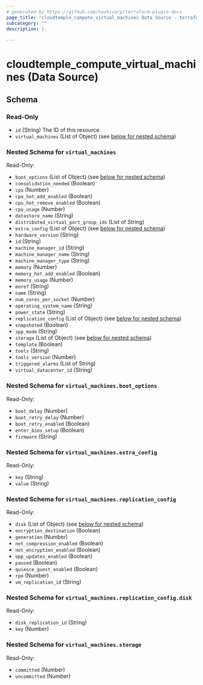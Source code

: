 ```yaml
---
# generated by https://github.com/hashicorp/terraform-plugin-docs
page_title: "cloudtemple_compute_virtual_machines Data Source - terraform-provider-cloudtemple"
subcategory: ""
description: |-
  
---
```


# cloudtemple_compute_virtual_machines (Data Source)





<!-- schema generated by tfplugindocs -->
## Schema

### Read-Only

- `id` (String) The ID of this resource.
- `virtual_machines` (List of Object) (see [below for nested schema](#nestedatt--virtual_machines))

<a id="nestedatt--virtual_machines"></a>
### Nested Schema for `virtual_machines`

Read-Only:

- `boot_options` (List of Object) (see [below for nested schema](#nestedobjatt--virtual_machines--boot_options))
- `consolidation_needed` (Boolean)
- `cpu` (Number)
- `cpu_hot_add_enabled` (Boolean)
- `cpu_hot_remove_enabled` (Boolean)
- `cpu_usage` (Number)
- `datastore_name` (String)
- `distributed_virtual_port_group_ids` (List of String)
- `extra_config` (List of Object) (see [below for nested schema](#nestedobjatt--virtual_machines--extra_config))
- `hardware_version` (String)
- `id` (String)
- `machine_manager_id` (String)
- `machine_manager_name` (String)
- `machine_manager_type` (String)
- `memory` (Number)
- `memory_hot_add_enabled` (Boolean)
- `memory_usage` (Number)
- `moref` (String)
- `name` (String)
- `num_cores_per_socket` (Number)
- `operating_system_name` (String)
- `power_state` (String)
- `replication_config` (List of Object) (see [below for nested schema](#nestedobjatt--virtual_machines--replication_config))
- `snapshoted` (Boolean)
- `spp_mode` (String)
- `storage` (List of Object) (see [below for nested schema](#nestedobjatt--virtual_machines--storage))
- `template` (Boolean)
- `tools` (String)
- `tools_version` (Number)
- `triggered_alarms` (List of String)
- `virtual_datacenter_id` (String)

<a id="nestedobjatt--virtual_machines--boot_options"></a>
### Nested Schema for `virtual_machines.boot_options`

Read-Only:

- `boot_delay` (Number)
- `boot_retry_delay` (Number)
- `boot_retry_enabled` (Boolean)
- `enter_bios_setup` (Boolean)
- `firmware` (String)


<a id="nestedobjatt--virtual_machines--extra_config"></a>
### Nested Schema for `virtual_machines.extra_config`

Read-Only:

- `key` (String)
- `value` (String)


<a id="nestedobjatt--virtual_machines--replication_config"></a>
### Nested Schema for `virtual_machines.replication_config`

Read-Only:

- `disk` (List of Object) (see [below for nested schema](#nestedobjatt--virtual_machines--replication_config--disk))
- `encryption_destination` (Boolean)
- `generation` (Number)
- `net_compression_enabled` (Boolean)
- `net_encryption_enabled` (Boolean)
- `opp_updates_enabled` (Boolean)
- `paused` (Boolean)
- `quiesce_guest_enabled` (Boolean)
- `rpo` (Number)
- `vm_replication_id` (String)

<a id="nestedobjatt--virtual_machines--replication_config--disk"></a>
### Nested Schema for `virtual_machines.replication_config.disk`

Read-Only:

- `disk_replication_id` (String)
- `key` (Number)



<a id="nestedobjatt--virtual_machines--storage"></a>
### Nested Schema for `virtual_machines.storage`

Read-Only:

- `committed` (Number)
- `uncommitted` (Number)


